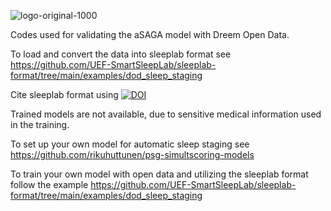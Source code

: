 
![logo-original-1000](https://github.com/matias-olavi/aSAGA/assets/58652644/237a011e-be5f-473f-9e6d-ddd96a24f2c8)

Codes used for validating the aSAGA model with Dreem Open Data.  

To load and convert the data into sleeplab format see https://github.com/UEF-SmartSleepLab/sleeplab-format/tree/main/examples/dod_sleep_staging

Cite sleeplab format using [![DOI](https://zenodo.org/badge/DOI/10.5281/zenodo.7997549.svg)](https://doi.org/10.5281/zenodo.7997549)

Trained models are not available, due to sensitive medical information used in the training.

To set up your own model for automatic sleep staging see https://github.com/rikuhuttunen/psg-simultscoring-models

To train your own model with open data and utilizing the sleeplab format follow the example https://github.com/UEF-SmartSleepLab/sleeplab-format/tree/main/examples/dod_sleep_staging

